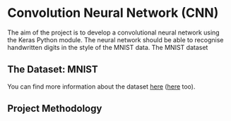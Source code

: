 # Convolution Neural Network (CNN)

The aim of the project is to develop a convolutional neural network using the Keras Python module. The neural network should be able to recognise handwritten digits in the style of the MNIST data. The MNIST dataset

## The Dataset: MNIST

You can find more information about the dataset [here](https://yann.lecun.com/exdb/mnist/) ([here](https://keras.io/api/datasets/mnist/) too).

## Project Methodology

